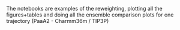 The notebooks are examples of the reweighting, plotting all the figures+tables and doing all the ensemble comparison plots for one trajectory (PaaA2 - Charmm36m / TIP3P)

